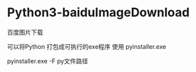 # Python3-baiduImageDownload
百度图片下载

可以将Python 打包成可执行的exe程序
使用 pyinstaller.exe   

pyinstaller.exe -F  py文件路径
